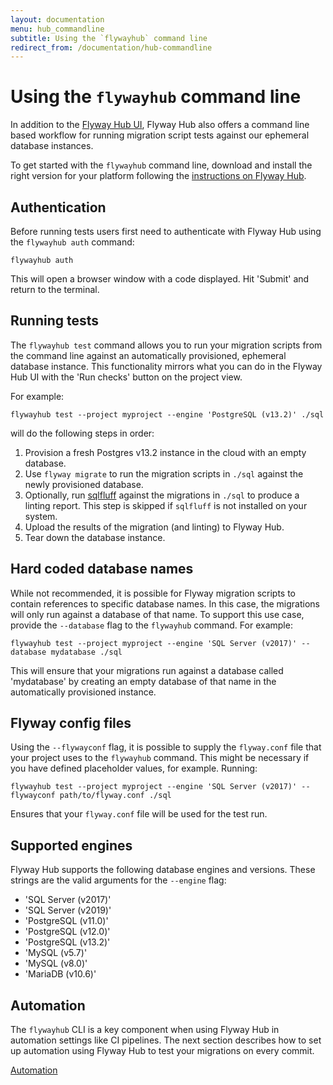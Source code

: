 ```yaml
---
layout: documentation
menu: hub_commandline
subtitle: Using the `flywayhub` command line
redirect_from: /documentation/hub-commandline
---
```


# Using the `flywayhub` command line

In addition to the <a href="hub.flywaydb.org">Flyway Hub UI</a>, Flyway Hub also offers a command line based workflow for running migration script tests against our ephemeral database instances.

To get started with the `flywayhub` command line, download and install the right version for your platform following the <a href="https://hub.flywaydb.org/projects/new/integration">instructions on Flyway Hub</a>.

## Authentication

Before running tests users first need to authenticate with Flyway Hub using the `flywayhub auth` command:

```
flywayhub auth
```

This will open a browser window with a code displayed. Hit 'Submit' and return to the terminal.

## Running tests

The `flywayhub test` command allows you to run your migration scripts from the command line against an automatically provisioned, ephemeral database instance. This functionality mirrors what you can do in the Flyway Hub UI with the 'Run checks' button on the project view.

For example:

```
flywayhub test --project myproject --engine 'PostgreSQL (v13.2)' ./sql
```

will do the following steps in order:

1. Provision a fresh Postgres v13.2 instance in the cloud with an empty database.
2. Use `flyway migrate` to run the migration scripts in `./sql` against the newly provisioned database.
3. Optionally, run <a href="https://www.sqlfluff.com/">sqlfluff</a> against the migrations in `./sql` to produce a linting report. This step is skipped if `sqlfluff` is not installed on your system.
4. Upload the results of the migration (and linting) to Flyway Hub.
5. Tear down the database instance.

## Hard coded database names

While not recommended, it is possible for Flyway migration scripts to contain references to specific database names. In this case, the migrations will only run against a database of that name. To support this use case, provide the `--database` flag to the `flywayhub` command. For example:

```
flywayhub test --project myproject --engine 'SQL Server (v2017)' --database mydatabase ./sql
```

This will ensure that your migrations run against a database called 'mydatabase' by creating an empty database of that name in the automatically provisioned instance.

## Flyway config files

Using the `--flywayconf` flag, it is possible to supply the `flyway.conf` file that your project uses to the `flywayhub` command. This might be necessary if you have defined placeholder values, for example. Running:

```
flywayhub test --project myproject --engine 'SQL Server (v2017)' --flywayconf path/to/flyway.conf ./sql
```

Ensures that your `flyway.conf` file will be used for the test run.

## Supported engines

Flyway Hub supports the following database engines and versions. These strings are the valid arguments for the `--engine` flag:

* 'SQL Server (v2017)'
* 'SQL Server (v2019)'
* 'PostgreSQL (v11.0)'
* 'PostgreSQL (v12.0)'
* 'PostgreSQL (v13.2)'
* 'MySQL (v5.7)'
* 'MySQL (v8.0)'
* 'MariaDB (v10.6)'

## Automation

The `flywayhub` CLI is a key component when using Flyway Hub in automation settings like CI pipelines. The next section describes how to set up automation using Flyway Hub to test your migrations on every commit.

<a href="/documentation/hub/automation"
        class="btn btn-primary">Automation <i class="fa fa-arrow-right"></i></a>

